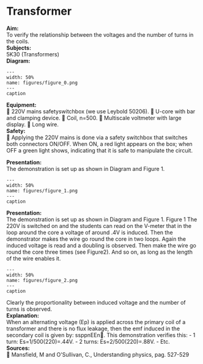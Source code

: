 # Transformer 
    
<b> Aim: </b>  
 To verify the relationship between the voltages and the number of turns in the coils.    
<b> Subjects: </b>  
 5K30 (Transformers)   
<b> Diagram: </b>  
    
```{figure} figures/figure_0.png  
---  
width: 50%  
name: figures/figure_0.png  
---  
caption  
``` 
    
<b> Equipment: </b>  
  220V mains safetyswitchbox (we use Leybold 50206).  U-core with bar and clamping device.  Coil, n=500.  Multiscale voltmeter with large display.  Long wire.   
<b> Safety: </b>  
  Applying the 220V mains is done via a safety switchbox that switches both connectors ON/OFF. When ON, a red light appears on the box; when OFF a green light shows, indicating that it is safe to manipulate the circuit.
     
<b> Presentation: </b>  
 The demonstration is set up as shown in Diagram and Figure 1.      
```{figure} figures/figure_1.png  
---  
width: 50%  
name: figures/figure_1.png  
---  
caption  
``` 
     
<b> Presentation: </b>  
 The demonstration is set up as shown in Diagram and Figure 1.    Figure 1  The 220V is switched on and the students can read on the V-meter that in the loop around the core a voltage of around .4V is induced. Then the demonstrator makes the wire go round the core in two loops. Again the induced voltage is read and a doubling is observed. Then make the wire go round the core three times (see Figure2). And so on, as long as the length of the wire enables it.     
```{figure} figures/figure_2.png  
---  
width: 50%  
name: figures/figure_2.png  
---  
caption  
``` 
 Clearly the proportionality between induced voltage and the number of turns is observed.    
<b> Explanation: </b>  
 When an alternating voltage (Ep) is applied across the primary coil of a transformer and there is no flux leakage, then the emf induced in the secondary coil is given by: ssppnEEn. This demonstration verifies this: - 1 turn: Es=1/500(220)=.44V. - 2 turns: Es=2/500(220)=.88V. - Etc.    
<b> Sources: </b>  
  Mansfield, M and O'Sullivan, C., Understanding physics, pag. 527-529  